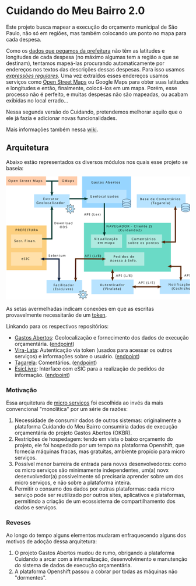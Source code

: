 # Cuidando do Meu Bairro 2.0

Este projeto busca mapear a execução do orçamento municipal de São Paulo, não só em regiões, mas também colocando um ponto no mapa para cada despesa.

Como os [dados que pegamos da prefeitura](http://orcamento.prefeitura.sp.gov.br/orcamento/execucao.html) não têm as latitudes e longitudes de cada despesa (no máximo algumas tem a região a que se destinam), tentamos mapeá-las procurando automaticamente por endereços nos textos das descrições dessas despesas.
Para isso usamos [*expressões regulares*](https://pt.wikipedia.org/wiki/Express%C3%A3o_regular).
Uma vez extraídos esses endereços usamos serviços como [Open Street Maps](http://www.openstreetmap.org) ou Google Maps para obter suas latitudes e longitudes e então, finalmente, colocá-los em um mapa.
Porém, esse processo não é perfeito, e muitas despesas não são mapeadas, ou acabam exibidas no local errado...

Nessa segunda versão do Cuidando, pretendemos melhorar aquilo que o ele já fazia e adicionar novas funcionalidades.

Mais informações também nessa [wiki](https://pt.wikiversity.org/wiki/Projeto_Cuidando_do_Meu_Bairro).


## Arquitetura

Abaixo estão representados os diversos módulos nos quais esse projeto se baseia:

![Diagrama da Arquitetura](images/cuidando2_arq2.svg)

As setas avermelhadas indicam conexões em que as escritas provavelmente necessitarão de um [token](https://gitlab.com/cuidandodomeubairro/viralata#protocol).

Linkando para os respectivos repositórios:

- [Gastos Abertos](https://gitlab.com/cuidandodomeubairro/gastos-abertos): Geolocalização e fornecimento dos dados de execução orçamentária. ([endpoint](https://devcolab.each.usp.br/gastos_abertos))
- [Vira-Lata](https://gitlab.com/cuidandodomeubairro/viralata): Autenticação via token (usados para acessar os outros serviços) e informações sobre o usuário. ([endpoint](https://devcolab.each.usp.br/viralata))
- [Tagarela](https://gitlab.com/cuidandodomeubairro/tagarela): Comentários. ([endpoint](https://devcolab.each.usp.br/tagarela))
- [EsicLivre](https://gitlab.com/cuidandodomeubairro/esiclivre): Interface com eSIC para a realização de pedidos de informação. ([endpoint](https://devcolab.each.usp.br/esiclivre))

### Motivação

Essa arquitetura de [micro serviços](https://en.wikipedia.org/wiki/Microservices) foi escolhida ao invés da mais convencional "monolítica" por um série de razões:

1. Necessidade de consumir dados de outros sistemas: originalmente a plataforma Cuidando do Meu Bairro consumiria dados de execução orçamentária do projeto Gastos Abertos (OKBR).
2. Restrições de hospedagem: tendo em vista o baixo orçamento do projeto, ele foi hospedado por um tempo na plataforma Openshift, que fornecia máquinas fracas, mas gratuítas, ambiente propício para micro serviços.
3. Possível menor barreira de entrada para novxs desenvolvedorxs: como os micro serviços são minimamente independentes, um(a) novx desenvolvedor(a) possivelmente só precisaria aprender sobre um dos micro serviços, e não sobre a plataforma inteira.
4. Permitir o consumo dos dados por outras plataformas: cada micro serviço pode ser reutilizado por outros sites, aplicativos e plataformas, permitindo a criação de um ecossistema de compartilhamento dos dados e serviços.

### Reveses

Ao longo do tempo alguns elementos mudaram enfraquecendo alguns dos motivos de adoção dessa arquitetura:

1. O projeto Gastos Abertos mudou de rumo, obrigando a plataforma Cuidando a arcar com a internalização, desenvolvimento e manutenção do sistema de dados de execução orçamentária.
2. A plataforma Openshift passou a cobrar por todas as máquinas não "dormentes".
